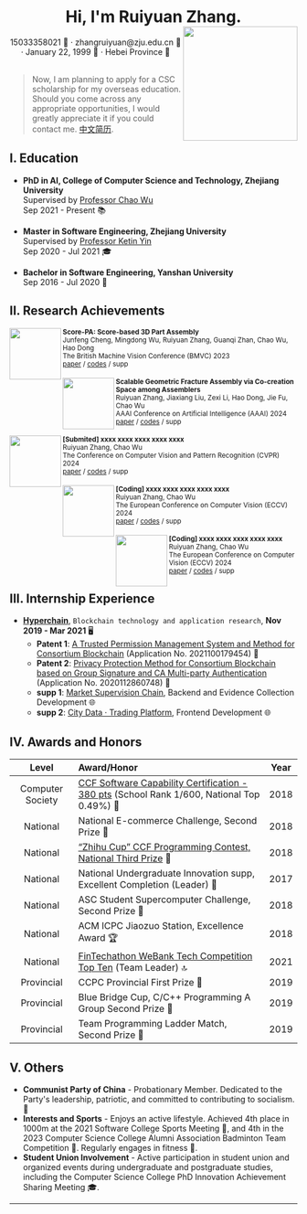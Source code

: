 <html>
<div align=center>
     <h1>Hi, I'm Ruiyuan Zhang. <img src="assets/zjz_1.jpg" align=right width="200px"/></h1>
     <div>
         <span>
             15033358021 📱
         </span>
         ·
         <span>
             zhangruiyuan@zju.edu.cn 📧
         </span>
         ·
         <span>
             January 22, 1999 🎂
         </span>
         ·
         <span>
             Hebei Province 📍
         </span>
     </div>
 </div>
</html>
<br>

> Now, I am planning to apply for a CSC scholarship for my overseas education. Should you come across any appropriate opportunities, I would greatly appreciate it if you could contact me. [中文简历](README_zh.md).


## I. Education 

- **PhD in AI, College of Computer Science and Technology, Zhejiang University**  
  Supervised by [Professor Chao Wu](https://wuchaozju.github.io/)  
  Sep 2021 - Present 📚

- **Master in Software Engineering, Zhejiang University**  
  Supervised by [Professor Ketin Yin](https://person.zju.edu.cn/ykt)  
  Sep 2020 - Jul 2021 🎓

- **Bachelor in Software Engineering, Yanshan University**  
  Sep 2016 - Jul 2020 📘


## II. Research Achievements 
<div>
     <div>
          <img src="https://github.com/Ruiyuan-Zhang/Ruiyuan-Zhang/assets/71813586/4b71b676-45fd-4371-bfdc-ae892260efbe" align="left" height="90px" />
          <div>
               <sup><strong>Score-PA: Score-based 3D Part Assembly</strong></sup><br>
               <sup>Junfeng Cheng, Mingdong Wu, Ruiyuan Zhang, Guanqi Zhan, Chao Wu, Hao Dong</sup><br>
               <sup>The British Machine Vision Conference (BMVC) 2023</sup><br>
               <sup><a href="https://arxiv.org/abs/2309.04220">paper</a> / <a href="https://github.com/j-f-cheng/score-pa_score-based-3d-part-assembly">codes</a> / supp </sup>
          </div>
     </div>
     <br>
     <div>
          <img src="https://github.com/Ruiyuan-Zhang/Ruiyuan-Zhang/assets/71813586/b1b85281-8ed8-4b19-bbdb-e5f6dad186ee" align="left" height="90px" />
          <div>
               <sup><strong>Scalable Geometric Fracture Assembly via Co-creation Space among Assemblers</strong></sup><br>
               <sup>Ruiyuan Zhang, Jiaxiang Liu, Zexi Li, Hao Dong, Jie Fu, Chao Wu</sup><br>
               <sup>AAAI Conference on Artificial Intelligence (AAAI) 2024</sup><br>
               <sup><a href="https://arxiv.org/abs/2312.12340">paper</a> / <a href="https://github.com/Ruiyuan-Zhang/CCS">codes</a> / supp </sup>
          </div>
     </div>
     <br>
     <div>
          <img src="https://github.com/Ruiyuan-Zhang/Ruiyuan-Zhang/assets/71813586/843a5b1e-7c4c-48af-961a-e86336ceab03" align="left" height="90px" />
          <div>
               <sup><strong>[Submited] xxxx xxxx xxxx xxxx xxxx</strong></sup><br>
               <sup>Ruiyuan Zhang, Chao Wu</sup><br>
               <sup>The Conference on Computer Vision and Pattern Recognition (CVPR) 2024</sup><br>
               <sup><a href="#">paper</a> / <a href="#">codes</a> / supp </sup>
          </div>
     </div>
     <br>
     <div>
          <img src="https://github.com/Ruiyuan-Zhang/Ruiyuan-Zhang/assets/71813586/843a5b1e-7c4c-48af-961a-e86336ceab03" align="left" height="90px" />
          <div>
               <sup><strong>[Coding] xxxx xxxx xxxx xxxx xxxx</strong></sup><br>
               <sup>Ruiyuan Zhang, Chao Wu</sup><br>
               <sup>The European Conference on Computer Vision (ECCV) 2024</sup><br>
               <sup><a href="#">paper</a> / <a href="#">codes</a> / supp </sup>
          </div>
     </div>
     <br>
     <div>
          <img src="https://github.com/Ruiyuan-Zhang/Ruiyuan-Zhang/assets/71813586/843a5b1e-7c4c-48af-961a-e86336ceab03" align="left" height="90px" />
          <div>
               <sup><strong>[Coding] xxxx xxxx xxxx xxxx xxxx</strong></sup><br>
               <sup>Ruiyuan Zhang, Chao Wu</sup><br>
               <sup>The European Conference on Computer Vision (ECCV) 2024</sup><br>
               <sup><a href="#">paper</a> / <a href="#">codes</a> / supp </sup>
          </div>
     </div>
</div>


## III. Internship Experience 

- **[Hyperchain](https://www.hyperchain.cn/about/company)**, `Blockchain technology and application research`,  **Nov 2019 - Mar 2021** 🖥
   - **Patent 1**: [A Trusted Permission Management System and Method for Consortium Blockchain](https://www.patent9.com/patent/202110017945.4.html) (Application No. 2021100179454) 📜
   - **Patent 2**: [Privacy Protection Method for Consortium Blockchain based on Group Signature and CA Multi-party Authentication](https://www.izhuanli.com/patentservice/CN202011286074.8.html) (Application No. 2020112860748) 📜
   - **supp 1**: [Market Supervision Chain](https://www.wetrustchain.com/), Backend and Evidence Collection Development 🌐
   - **supp 2**: [City Data · Trading Platform](https://mp.weixin.qq.com/s/Q_NAalSFYQX5B2HQZRcoVw), Frontend Development 🌐
     
## IV. Awards and Honors 

| Level | Award/Honor | Year |
| :-: | :- | :-: |
| Computer Society | [CCF Software Capability Certification - 380 pts](https://blog.csdn.net/qq_36160277/article/details/82751577) (School Rank 1/600, National Top 0.49%) 🏅 | 2018 |
| National | National E-commerce Challenge, Second Prize 🥈 | 2018 |
| National | [“Zhihu Cup” CCF Programming Contest, National Third Prize](https://www.sohu.com/a/272943716_661672) 🥉 | 2018 |
| National | National Undergraduate Innovation supp, Excellent Completion (Leader) 👏 | 2017 |
| National | ASC Student Supercomputer Challenge, Second Prize 🥈 | 2018 |
| National | ACM ICPC Jiaozuo Station, Excellence Award 🏆 | 2018 |
| National | [FinTechathon WeBank Tech Competition Top Ten](https://github.com/Ruiyuan-Zhang/baize) (Team Leader) 🔝 | 2021 |
| Provincial | CCPC Provincial First Prize 🥇 | 2019 |
| Provincial | Blue Bridge Cup, C/C++ Programming A Group Second Prize 🥈 | 2019 |
| Provincial | Team Programming Ladder Match, Second Prize 🥈 | 2019 |



## V. Others

- **Communist Party of China** - Probationary Member. Dedicated to the Party's leadership, patriotic, and committed to contributing to socialism. 🌟
- **Interests and Sports** - Enjoys an active lifestyle. Achieved 4th place in 1000m at the 2021 Software College Sports Meeting 🏃, and 4th in the 2023 Computer Science College Alumni Association Badminton Team Competition 🏸. Regularly engages in fitness 💪.
- **Student Union Involvement** - Active participation in student union and organized events during undergraduate and postgraduate studies, including the Computer Science College PhD Innovation Achievement Sharing Meeting 🎓.

---
